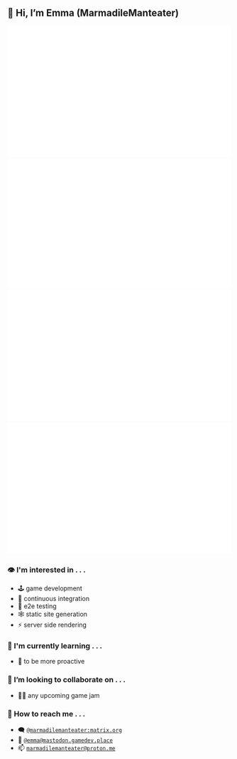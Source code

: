 ## 👋 Hi, I’m Emma (MarmadileManteater)

<img src="https://raw.githubusercontent.com/MarmadileManteater/github-stats/master/generated/overview.svg#gh-dark-mode-only" /> <img src="https://raw.githubusercontent.com/MarmadileManteater/github-stats/master/generated/languages.svg#gh-dark-mode-only" />
<img src="https://raw.githubusercontent.com/MarmadileManteater/github-stats/master/generated/overview.svg#gh-light-mode-only" /> <img src="https://raw.githubusercontent.com/MarmadileManteater/github-stats/master/generated/languages.svg#gh-light-mode-only" />

### 👁 I'm interested in . . .
 - 🕹 game development
 - 🔄 continuous integration
 - 🧪 e2e testing
 - 🕸 static site generation
 - ⚡ server side rendering

### 🌱 I'm currently learning . . .
 - 🤝 to be more proactive

### 💞 I’m looking to collaborate on . . .
 - 👩‍💻 any upcoming game jam
 
### 💬 How to reach me . . .
 - 🗨 <a href="https://matrix.to/#/@marmadilemanteater:matrix.org">`@marmadilemanteater:matrix.org`</a>
 - 🐘 <a href="https://mastodon.gamedev.place/@emma">`@emma@mastodon.gamedev.place`</a>
 - 📫 <a href="mailto:MarmadileManteater@proton.me">`marmadilemanteater@proton.me`</a>

<!---
MarmadileManteater/MarmadileManteater is a ✨ special ✨ repository because its `README.md` (this file) appears on your GitHub profile.
You can click the Preview link to take a look at your changes.
--->
